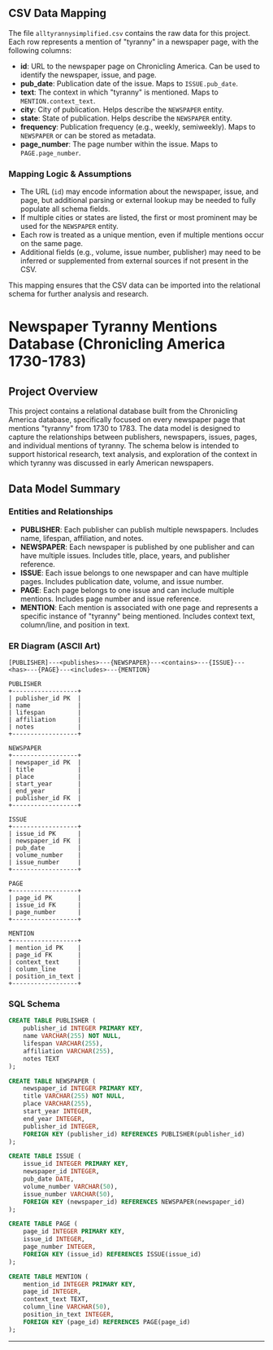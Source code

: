 ## CSV Data Mapping

The file `alltyrannysimplified.csv` contains the raw data for this project. Each row represents a mention of "tyranny" in a newspaper page, with the following columns:

- **id**: URL to the newspaper page on Chronicling America. Can be used to identify the newspaper, issue, and page.
- **pub_date**: Publication date of the issue. Maps to `ISSUE.pub_date`.
- **text**: The context in which "tyranny" is mentioned. Maps to `MENTION.context_text`.
- **city**: City of publication. Helps describe the `NEWSPAPER` entity.
- **state**: State of publication. Helps describe the `NEWSPAPER` entity.
- **frequency**: Publication frequency (e.g., weekly, semiweekly). Maps to `NEWSPAPER` or can be stored as metadata.
- **page_number**: The page number within the issue. Maps to `PAGE.page_number`.

### Mapping Logic & Assumptions

- The URL (`id`) may encode information about the newspaper, issue, and page, but additional parsing or external lookup may be needed to fully populate all schema fields.
- If multiple cities or states are listed, the first or most prominent may be used for the `NEWSPAPER` entity.
- Each row is treated as a unique mention, even if multiple mentions occur on the same page.
- Additional fields (e.g., volume, issue number, publisher) may need to be inferred or supplemented from external sources if not present in the CSV.

This mapping ensures that the CSV data can be imported into the relational schema for further analysis and research.
# Newspaper Tyranny Mentions Database (Chronicling America 1730-1783)

## Project Overview

This project contains a relational database built from the Chronicling America database, specifically focused on every newspaper page that mentions "tyranny" from 1730 to 1783. The data model is designed to capture the relationships between publishers, newspapers, issues, pages, and individual mentions of tyranny. The schema below is intended to support historical research, text analysis, and exploration of the context in which tyranny was discussed in early American newspapers.


## Data Model Summary

### Entities and Relationships

- **PUBLISHER**: Each publisher can publish multiple newspapers. Includes name, lifespan, affiliation, and notes.
- **NEWSPAPER**: Each newspaper is published by one publisher and can have multiple issues. Includes title, place, years, and publisher reference.
- **ISSUE**: Each issue belongs to one newspaper and can have multiple pages. Includes publication date, volume, and issue number.
- **PAGE**: Each page belongs to one issue and can include multiple mentions. Includes page number and issue reference.
- **MENTION**: Each mention is associated with one page and represents a specific instance of "tyranny" being mentioned. Includes context text, column/line, and position in text.


### ER Diagram (ASCII Art)

```
[PUBLISHER]---<publishes>---{NEWSPAPER}---<contains>---{ISSUE}---<has>---{PAGE}---<includes>---{MENTION}

PUBLISHER
+------------------+
| publisher_id PK  |
| name             |
| lifespan         |
| affiliation      |
| notes            |
+------------------+

NEWSPAPER
+------------------+
| newspaper_id PK  |
| title            |
| place            |
| start_year       |
| end_year         |
| publisher_id FK  |
+------------------+

ISSUE
+------------------+
| issue_id PK      |
| newspaper_id FK  |
| pub_date         |
| volume_number    |
| issue_number     |
+------------------+

PAGE
+------------------+
| page_id PK       |
| issue_id FK      |
| page_number      |
+------------------+

MENTION
+------------------+
| mention_id PK    |
| page_id FK       |
| context_text     |
| column_line      |
| position_in_text |
+------------------+
```


### SQL Schema

```sql
CREATE TABLE PUBLISHER (
    publisher_id INTEGER PRIMARY KEY,
    name VARCHAR(255) NOT NULL,
    lifespan VARCHAR(255),
    affiliation VARCHAR(255),
    notes TEXT
);

CREATE TABLE NEWSPAPER (
    newspaper_id INTEGER PRIMARY KEY,
    title VARCHAR(255) NOT NULL,
    place VARCHAR(255),
    start_year INTEGER,
    end_year INTEGER,
    publisher_id INTEGER,
    FOREIGN KEY (publisher_id) REFERENCES PUBLISHER(publisher_id)
);

CREATE TABLE ISSUE (
    issue_id INTEGER PRIMARY KEY,
    newspaper_id INTEGER,
    pub_date DATE,
    volume_number VARCHAR(50),
    issue_number VARCHAR(50),
    FOREIGN KEY (newspaper_id) REFERENCES NEWSPAPER(newspaper_id)
);

CREATE TABLE PAGE (
    page_id INTEGER PRIMARY KEY,
    issue_id INTEGER,
    page_number INTEGER,
    FOREIGN KEY (issue_id) REFERENCES ISSUE(issue_id)
);

CREATE TABLE MENTION (
    mention_id INTEGER PRIMARY KEY,
    page_id INTEGER,
    context_text TEXT,
    column_line VARCHAR(50),
    position_in_text INTEGER,
    FOREIGN KEY (page_id) REFERENCES PAGE(page_id)
);
```

---


